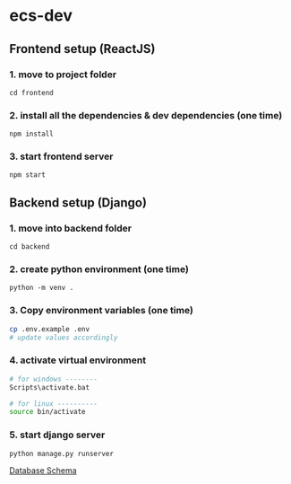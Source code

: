 # ecs-dev

## Frontend setup (ReactJS)

### 1. move to project folder

```
cd frontend
```

### 2. install all the dependencies & dev dependencies (one time)

```
npm install
```

### 3. start frontend server

```
npm start
```

## Backend setup (Django)

### 1. move into backend folder

```
cd backend
```

### 2. create python environment (one time)

```
python -m venv .
```

### 3. Copy environment variables (one time)

```sh
cp .env.example .env
# update values accordingly
```

### 4. activate virtual environment

```sh
# for windows --------
Scripts\activate.bat

# for linux ----------
source bin/activate
```

### 5. start django server

```
python manage.py runserver
```

[Database Schema](https://drawsql.app/teams/ecs-dev/diagrams/database-schema)
